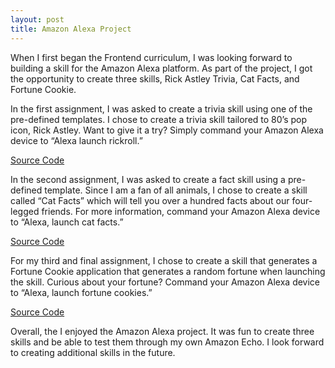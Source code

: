 ```yaml
---
layout: post
title: Amazon Alexa Project
---
```


When I first began the Frontend curriculum, I was looking forward to building a skill for the Amazon Alexa platform.  As part of the project, I got the opportunity to create three skills, Rick Astley Trivia, Cat Facts, and Fortune Cookie.

In the first assignment, I was asked to create a trivia skill using one of the pre-defined templates.  I chose to create a trivia skill tailored to 80’s pop icon, Rick Astley.  Want to give it a try?  Simply command your Amazon Alexa device to “Alexa launch rickroll.”

[Source Code](https://github.com/dhelmick103/alexa-skills-kit-js)

In the second assignment, I was asked to create a fact skill using a pre-defined template.  Since I am a fan of all animals, I chose to create a skill called “Cat Facts” which will tell you over a hundred facts about our four-legged friends.  For more information, command your Amazon Alexa device to “Alexa, launch cat facts.”

[Source Code](https://github.com/dhelmick103/alexa-fact-skill)

For my third and final assignment, I chose to create a skill that generates a Fortune Cookie application that generates a random fortune when launching the skill.  Curious about your fortune?  Command your Amazon Alexa device to “Alexa, launch fortune cookies.”

[Source Code](https://github.com/dhelmick103/fortune_cookie)

Overall, the I enjoyed the Amazon Alexa project.  It was fun to create three skills and be able to test them through my own Amazon Echo.  I look forward to creating additional skills in the future.
